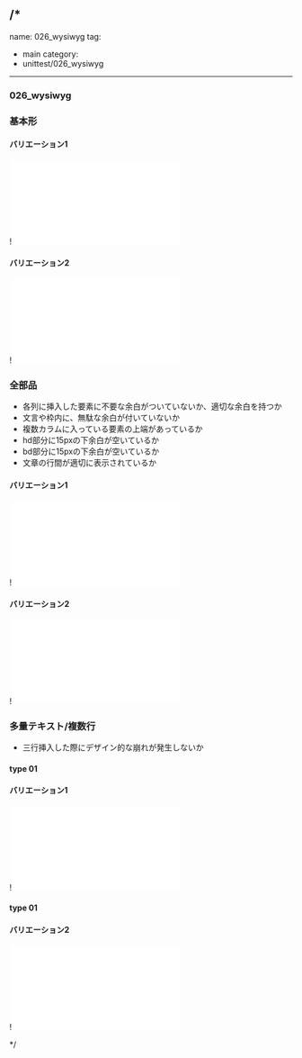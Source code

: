 /*
---
name: 026_wysiwyg
tag:
  - main
category:
  - unittest/026_wysiwyg
---

### 026_wysiwyg
### 基本形

#### バリエーション1

!![026_wysiwyg_01basic_1.html](./html/026_wysiwyg/026_wysiwyg_01basic_1.html)

#### バリエーション2

!![026_wysiwyg_01basic_2.html](./html/026_wysiwyg/026_wysiwyg_01basic_2.html)

### 全部品
- 各列に挿入した要素に不要な余白がついていないか、適切な余白を持つか
- 文言や枠内に、無駄な余白が付いていないか
- 複数カラムに入っている要素の上端があっているか
- hd部分に15pxの下余白が空いているか
- bd部分に15pxの下余白が空いているか
- 文章の行間が適切に表示されているか

#### バリエーション1

!![026_wysiwyg_02all_1.html](./html/026_wysiwyg/026_wysiwyg_02all_1.html)

#### バリエーション2

!![026_wysiwyg_02all_2.html](./html/026_wysiwyg/026_wysiwyg_02all_2.html)

### 多量テキスト/複数行
- 三行挿入した際にデザイン的な崩れが発生しないか

#### type 01
#### バリエーション1

!![026_wysiwyg_d03manyText_01_1.html](./html/026_wysiwyg/026_wysiwyg_d03manyText_01_1.html)

#### type 01
#### バリエーション2

!![026_wysiwyg_d03manyText_01_2.html](./html/026_wysiwyg/026_wysiwyg_d03manyText_01_2.html)

*/
